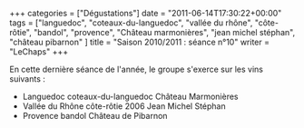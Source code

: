 +++
categories = ["Dégustations"]
date = "2011-06-14T17:30:22+00:00"
tags = ["languedoc", "coteaux-du-languedoc", "vallée du rhône", "côte-rôtie", "bandol", "provence", "Château marmonières", "jean michel stéphan", "château pibarnon" ]
title = "Saison 2010/2011 : séance n°10"
writer = "LeChaps"
+++

En cette dernière séance de l'année, le groupe s'exerce sur les vins suivants :

* Languedoc coteaux-du-languedoc Château Marmonières
* Vallée du Rhône côte-rôtie 2006 Jean Michel Stéphan
* Provence bandol Château de Pibarnon
